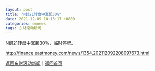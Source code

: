 ```yaml
---
layout: post
title: "N鹤21转盘中涨超30%"
date: 2021-12-09 10:13:17 +0800
categories: emnews
tags: 东财滚动新闻
---
```


N鹤21转盘中涨超30%，临时停牌。

<http://finance.eastmoney.com/news/1354,202112092208097673.html>

[返回东财滚动新闻](//finews.withounder.com/emnews/)｜[返回首页](//finews.withounder.com/)